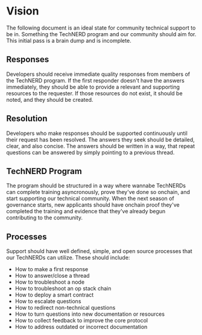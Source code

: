 # Vision

The following document is an ideal state for community technical support to be in. Something the TechNERD program and our community should aim for. This initial pass is a brain dump and is incomplete.

## Responses

Developers should receive immediate quality responses from members of the TechNERD program. If the first responder doesn't have the answers immediately, they should be able to provide a relevant and supporting resources to the requester. If those resources do not exist, it should be noted, and they should be created.

## Resolution

Developers who make responses should be supported continuously until their request has been resolved. The answers they seek should be detailed, clear, and also concise. The answers should be written in a way, that repeat questions can be answered by simply pointing to a previous thread.

## TechNERD Program

The program should be structured in a way where wannabe TechNERDs can complete training asyncronously, prove they've done so onchain, and start supporting our technical community. When the next season of governance starts, new applicants should have onchain proof they've completed the training and evidence that they've already begun contributing to the community.

## Processes

Support should have well defined, simple, and open source processes that our TechNERDs can utilize. These should include:

- How to make a first response
- How to answer/close a thread
- How to troubleshoot a node
- How to troubleshoot an op stack chain
- How to deploy a smart contract
- How to escalate questions
- How to redirect non-technical questions
- How to turn questions into new documentation or resources
- How to collect feedback to improve the core protocol
- How to address outdated or incorrect documentation

